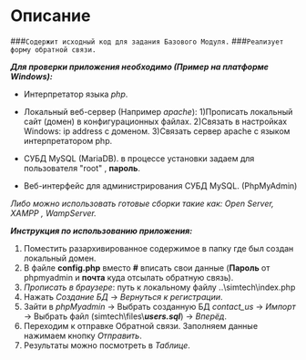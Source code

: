 # Описание
###```Содержит исходный код для задания Базового Модуля.```
###```Реализует форму обратной связи.```

***Для проверки приложения необходимо (Пример на платформе Windows):*** 

* Интерпретатор языка _php_.

* Локальный веб-сервер (Например _apache_):
1)Прописать локальный сайт (домен) в конфигурационных файлах.
2)Связать в настройках Windows: ip address с доменом. 
3)Связать сервер apache с языком интерпретатором php.
 
* СУБД MySQL (MariaDB). 
	в процессе установки задаем для пользователя "root" , __пароль__.

* Веб-интерфейс для администрирования СУБД MySQL. (PhpMyAdmin) 

_Либо можно использовать готовые сборки такие как: Open Server, XAMPP , WampServer._


 ***Инструкция по использованию приложения:***

1) Поместить разархивированное содержимое в папку где был создан локальный домен.
2) В файле __config.php__ вместо __#__ вписать свои данные (__Пароль__ от phpmyadmin и __почта__ куда отсылать обратную связь).
3) _Прописать в браузере_:  путь к локальному файлу ..\simtech\index.php
4) Нажать _Создание БД_ -> _Вернуться к регистрации_.
5) Зайти в _phpMyadmin_ -> Выбрать созданную БД _contact_us_ ->
 _Импорт_ -> Выбрать файл (simtech\files\\___users.sql___) -> _Вперёд_.
6) Переходим к отправке Обратной связи. Заполняем данные нажимаем кнопку _Отправить_.
7) Результаты можно посмотреть в _Таблице_.
